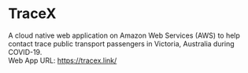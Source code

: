 # TraceX

A cloud native web application on Amazon Web Services (AWS) to help contact trace public transport passengers in Victoria, Australia during COVID-19.  
Web App URL: https://tracex.link/
